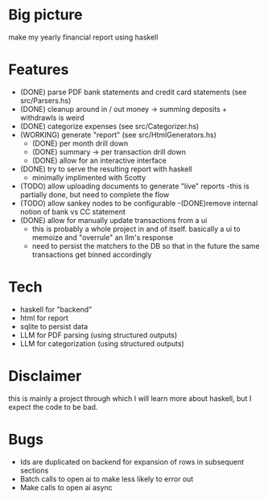 # Big picture

make my yearly financial report using haskell

# Features

- (DONE) parse PDF bank statements and credit card statements (see src/Parsers.hs)
- (DONE) cleanup around in / out money -> summing deposits + withdrawls is weird
- (DONE) categorize expenses (see src/Categorizer.hs)
- (WORKING) generate "report" (see src/HtmlGenerators.hs)
  - (DONE) per month drill down
  - (DONE) summary -> per transaction drill down
  - (DONE) allow for an interactive interface
- (DONE) try to serve the resulting report with haskell
  - minimally implimented with Scotty
- (TODO) allow uploading documents to generate "live" reports
  -this is partially done, but need to complete the flow
- (TODO) allow sankey nodes to be configurable
  -(DONE)remove internal notion of bank vs CC statement
- (DONE) allow for manually update transactions from a ui
  - this is probably a whole project in and of itself. basically a ui to memoize and "overrule" an llm's response
  - need to persist the matchers to the DB so that in the future the same transactions get binned accordingly

# Tech

- haskell for "backend"
- html for report
- sqlite to persist data
- LLM for PDF parsing (using structured outputs)
- LLM for categorization (using structured outputs)

# Disclaimer

this is mainly a project through which I will learn more about haskell, but I expect the code to be bad.

# Bugs

- Ids are duplicated on backend for expansion of rows in subsequent sections
- Batch calls to open ai to make less likely to error out
- Make calls to open ai async

